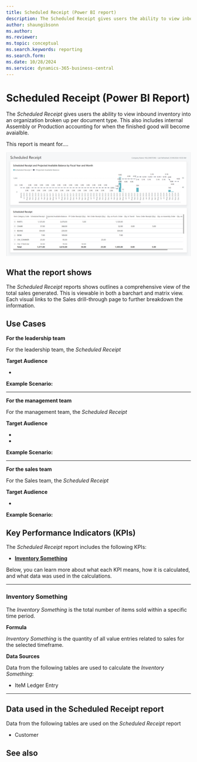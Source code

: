 ```yaml
---
title: Scheduled Receipt (Power BI report)
description: The Scheduled Receipt gives users the ability to view inbound inventory into an organization broken up per document type. 
author: shaungibsonn
ms.author: 
ms.reviewer: 
ms.topic: conceptual
ms.search.keywords: reporting
ms.search.form: 
ms.date: 10/28/2024
ms.service: dynamics-365-business-central
---
```


# Scheduled Receipt (Power BI Report)

The *Scheduled Receipt* gives users the ability to view inbound inventory into an organization broken up per document type. This also includes internal Assembly or Production accounting for when the finished good will become avaialble.

This report is meant for....

![Scheduled Receipt](/business-central/media/inventory/scheduled-receipt.png "Scheduled Receipt - Screenshot")

## What the report shows

The *Scheduled Receipt* reports shows outlines a comprehensive view of the total sales generated. This is viewable in both a barchart and matrix view. Each visual links to the Sales drill-through page to further breakdown the information.


## Use Cases

**For the leadership team**

For the leadership team, the *Scheduled Receipt* 

**Target Audience**

- 

**Example Scenario:** 

---

**For the management team**

For the management team, the *Scheduled Receipt*

**Target Audience**

- 
- 

**Example Scenario:** 

---

**For the sales team**

For the Sales team, the *Scheduled Receipt*  

**Target Audience**

- 

**Example Scenario:** 

## Key Performance Indicators (KPIs)

The *Scheduled Receipt* report includes the following KPIs:

- [**Inventory Something**](#)

Below, you can learn more about what each KPI means, how it is calculated, and what data was used in the calculations.

---
### Inventory Something

The *Inventory Something* is the total number of items sold within a specific time period.

**Formula**  

*Inventory Something* is the quantity of all value entries related to sales for the selected timeframe.

**Data Sources**

Data from the following tables are used to calculate the *Inventory Something*:
- IteM Ledger Entry

---
## Data used in the Scheduled Receipt report

Data from the following tables are used on the *Scheduled Receipt* report
- Customer


## See also